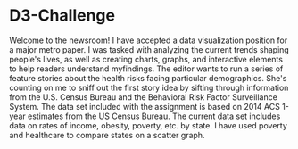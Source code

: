 # D3-Challenge

Welcome to the newsroom! I have accepted a data visualization position for a major metro paper. I was tasked with analyzing the current trends shaping people's lives, as well as creating charts, graphs, and interactive elements to help readers understand myfindings.
The editor wants to run a series of feature stories about the health risks facing particular demographics. She's counting on me to sniff out the first story idea by sifting through information from the U.S. Census Bureau and the Behavioral Risk Factor Surveillance System.
The data set included with the assignment is based on 2014 ACS 1-year estimates from the US Census Bureau. The current data set includes data on rates of income, obesity, poverty, etc. by state. I have used poverty and healthcare to compare states on a scatter graph.